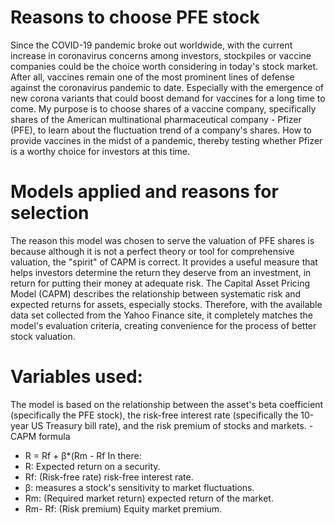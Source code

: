 # Reasons to choose PFE stock
Since the COVID-19 pandemic broke out worldwide, with the current increase in coronavirus concerns among investors, stockpiles or vaccine companies could be the choice worth considering in today's stock market. 
After all, vaccines remain one of the most prominent lines of defense against the coronavirus pandemic to date. 
Especially with the emergence of new corona variants that could boost demand for vaccines for a long time to come. 
My purpose is to choose shares of a vaccine company, specifically shares of the American multinational pharmaceutical company - Pfizer (PFE), to learn about the fluctuation trend of a company's shares. 
How to provide vaccines in the midst of a pandemic, thereby testing whether Pfizer is a worthy choice for investors at this time.

# Models applied and reasons for selection
The reason this model was chosen to serve the valuation of PFE shares is because although it is not a perfect theory or tool for comprehensive valuation, the "spirit" of CAPM is correct. It provides a useful measure that helps investors determine the return they deserve from an investment, in return for putting their money at adequate risk. The Capital Asset Pricing Model (CAPM) describes the relationship between systematic risk and expected returns for assets, especially stocks. Therefore, with the available data set collected from the Yahoo Finance site, it completely matches the model's evaluation criteria, creating convenience for the process of better stock valuation.

# Variables used:
The model is based on the relationship between the asset's beta coefficient (specifically the PFE stock), the risk-free interest rate (specifically the 10-year US Treasury bill rate), and the risk premium of stocks and markets.
-CAPM formula
- R = Rf + β*(Rm - Rf
In there:
- R: Expected return on a security.
- Rf: (Risk-free rate) risk-free interest rate.
- β: measures a stock's sensitivity to market fluctuations.
- Rm: (Required market return) expected return of the market.
- Rm- Rf: (Risk premium) Equity market premium.
